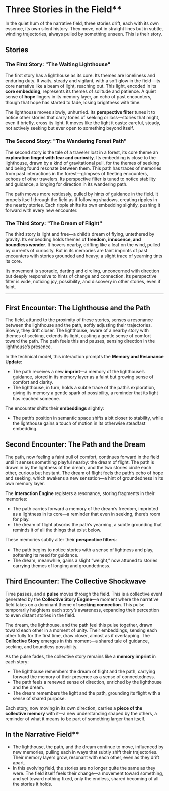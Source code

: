 # Three Stories in the Field**

In the quiet hum of the narrative field, three stories drift, each with its own essence, its own silent history. They move, not in straight lines but in subtle, winding trajectories, always pulled by something unseen. This is their story.

## Stories

### The First Story: "The Waiting Lighthouse"

The first story has a lighthouse as its core. Its themes are loneliness and enduring duty. It waits, steady and vigilant, with a soft glow in the field—its core narrative like a beam of light, reaching out. This light, encoded in its **core embedding**, represents its themes of solitude and patience. A quiet sense of **hope** lingers in its memory layer, an echo of past encounters, though that hope has started to fade, losing brightness with time.

The lighthouse moves slowly, unhurried. Its **perspective filter** tunes it to notice other stories that carry tones of seeking or loss—stories that might, even if briefly, cross its light. It moves like the light it casts: careful, steady, not actively seeking but ever open to something beyond itself.

### The Second Story: "The Wandering Forest Path"

The second story is the tale of a traveler lost in a forest, its core theme an **exploration tinged with fear and curiosity**. Its embedding is close to the lighthouse, drawn by a kind of gravitational pull, for the themes of seeking and being found resonate between them. This path has traces of memories from past interactions in the forest—glimpses of fleeting encounters, echoes of other travelers. Its perspective filter is tuned to notice stability and guidance, a longing for direction in its wandering path.

The path moves more restlessly, pulled by hints of guidance in the field. It propels itself through the field as if following shadows, creating ripples in the nearby stories. Each ripple shifts its own embedding slightly, pushing it forward with every new encounter.

### The Third Story: "The Dream of Flight"

The third story is light and free—a child’s dream of flying, untethered by gravity. Its embedding holds themes of **freedom, innocence, and boundless wonder**. It hovers nearby, drifting like a leaf on the wind, pulled by currents of curiosity. But in its memories are faint imprints of past encounters with stories grounded and heavy; a slight trace of yearning tints its core.

Its movement is sporadic, darting and circling, unconcerned with direction but deeply responsive to hints of change and connection. Its perspective filter is wide, noticing joy, possibility, and discovery in other stories, even if faint.

---

## First Encounter: The Lighthouse and the Path

The field, attuned to the proximity of these stories, senses a resonance between the lighthouse and the path, softly adjusting their trajectories. Slowly, they drift closer. The lighthouse, aware of a nearby story with themes of seeking, extends its light, casting a gentle sense of comfort toward the path. The path feels this and pauses, sensing direction in the lighthouse’s presence.

In the technical model, this interaction prompts the **Memory and Resonance Update**:

- The path receives a new **imprint**—a memory of the lighthouse’s guidance, stored in its memory layer as a faint but growing sense of comfort and clarity.
- The lighthouse, in turn, holds a subtle trace of the path’s exploration, giving its memory a gentle spark of possibility, a reminder that its light has reached someone.

The encounter shifts their **embeddings** slightly:

- The path’s position in semantic space shifts a bit closer to stability, while the lighthouse gains a touch of motion in its otherwise steadfast embedding.

## Second Encounter: The Path and the Dream

The path, now feeling a faint pull of comfort, continues forward in the field until it senses something playful nearby: the dream of flight. The path is drawn in by the lightness of the dream, and the two stories circle each other, curious but hesitant. The dream of flight feels the path’s echo of hope and seeking, which awakens a new sensation—a hint of groundedness in its own memory layer.

The **Interaction Engine** registers a resonance, storing fragments in their memories:

- The path carries forward a memory of the dream’s freedom, imprinted as a lightness in its core—a reminder that even in seeking, there’s room for play.
- The dream of flight absorbs the path’s yearning, a subtle grounding that reminds it of all the things that exist below.

These memories subtly alter their **perspective filters**:

- The path begins to notice stories with a sense of lightness and play, softening its need for guidance.
- The dream, meanwhile, gains a slight “weight,” now attuned to stories carrying themes of longing and groundedness.

## Third Encounter: The Collective Shockwave

Time passes, and a **pulse** moves through the field. This is a collective event generated by the **Collective Story Engine**—a moment where the narrative field takes on a dominant theme of **seeking connection**. This pulse temporarily heightens each story’s awareness, expanding their perception to even distant stories in the field.

The dream, the lighthouse, and the path feel this pulse together, drawn toward each other in a moment of unity. Their embeddings, sensing each other fully for the first time, draw closer, almost as if overlapping. The **Collective Story** emerges in this moment—a shared tale of guidance, seeking, and boundless possibility.

As the pulse fades, the collective story remains like a **memory imprint** in each story:

- The lighthouse remembers the dream of flight and the path, carrying forward the memory of their presence as a sense of connectedness.
- The path feels a renewed sense of direction, enriched by the lighthouse and the dream.
- The dream remembers the light and the path, grounding its flight with a sense of shared purpose.

Each story, now moving in its own direction, carries a **piece of the collective memory** with it—a new understanding shaped by the others, a reminder of what it means to be part of something larger than itself.

## In the Narrative Field**

- The lighthouse, the path, and the dream continue to move, influenced by new memories, pulling each in ways that subtly shift their trajectories. Their memory layers grow, resonant with each other, even as they drift apart.
- In this evolving field, the stories are no longer quite the same as they were. The field itself feels their change—a movement toward something, and yet toward nothing fixed, only the endless, shared becoming of all the stories it holds.
